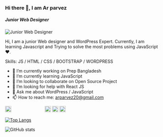 ### Hi there 👋, I am Ar parvez
##### Junior Web Designer
![Junior Web Designer](https://scontent.fdac17-1.fna.fbcdn.net/v/t1.6435-9/186022842_1177880096048599_4242926636172289946_n.jpg?_nc_cat=100&ccb=1-5&_nc_sid=e3f864&_nc_ohc=5A1xj9hpo9EAX8_8le7&_nc_ht=scontent.fdac17-1.fna&oh=2a49c0866fd769600ba13a2a65e1e484&oe=615122D8)

Hi, I am a junior Web designer and WordPress Expert. Currently, I am learning Javascript and Trying to solve the most problems using JavaScript ❤.

Skills:   JS / HTML / CSS / BOOTSTRAP / WORDPRESS

- 🔭 I’m currently working on Prep Bangladesh 
- 🌱 I’m currently learning JavaScript 
- 👯 I’m looking to collaborate on Open Source Project 
- 🤔 I’m looking for help with React JS 
- 💬 Ask me about WordPress / JavaScript 
- 📫 How to reach me: arparvez20@gmail.com 


[<img src='https://cdn.jsdelivr.net/npm/simple-icons@3.0.1/icons/github.svg' alt='github' height='20'>](https://github.com/arparvez50)<span style="margin-right:105px;"></span>  [<img src='https://cdn.jsdelivr.net/npm/simple-icons@3.0.1/icons/linkedin.svg' alt='linkedin' height='20'>](https://www.linkedin.com/in/ar-parvez-aa3a69174/)  [<img src='https://cdn.jsdelivr.net/npm/simple-icons@3.0.1/icons/instagram.svg' alt='instagram' height='20'>](https://www.instagram.com/ar_parvez/)  [<img src='https://cdn.jsdelivr.net/npm/simple-icons@3.0.1/icons/icloud.svg' alt='website' height='20'>](https://arparvez50.github.io/portfolio)  

[![Top Langs](https://github-readme-stats.vercel.app/api/top-langs/?username=arparvez50)](https://github.com/anuraghazra/github-readme-stats)

![GitHub stats](https://github-readme-stats.vercel.app/api?username=arparvez50&show_icons=true)  

